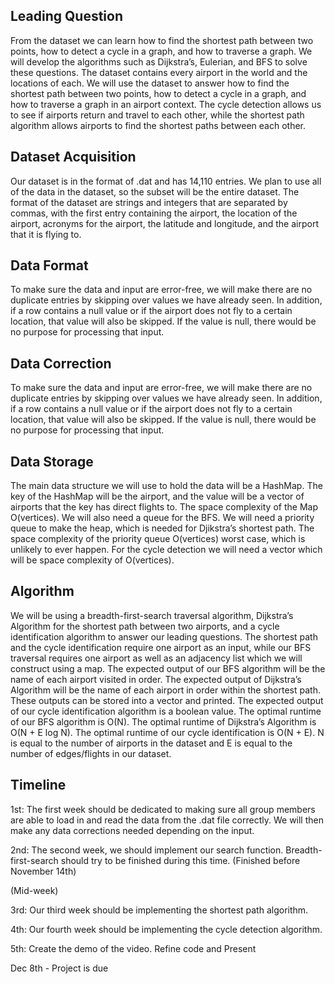 ## Leading Question 

From the dataset we can learn how to find the shortest path between two points, how to detect a cycle in a graph, and how to traverse a graph. We will develop the algorithms such as Dijkstra’s, Eulerian, and BFS to solve these questions. The dataset contains every airport in the world and the locations of each. We will use the dataset to answer how to find the shortest path between two points, how to detect a cycle in a graph, and how to traverse a graph in an airport context. The cycle detection allows us to see if airports return and travel to each other, while the shortest path algorithm allows airports to find the shortest paths between each other. 

## Dataset Acquisition

Our dataset is in the format of .dat and has 14,110 entries. We plan to use all of the data in the dataset, so the subset will be the entire dataset. The format of the dataset are strings and integers that are separated by commas, with the first entry containing the airport, the location of the airport, acronyms for the airport, the latitude and longitude, and the airport that it is flying to. 

## Data Format

To make sure the data and input are error-free, we will make there are no duplicate entries by skipping over values we have already seen. In addition, if a row contains a null value or if the airport does not fly to a certain location, that value will also be skipped. If the value is null, there would be no purpose for processing that input. 

## Data Correction

To make sure the data and input are error-free, we will make there are no duplicate entries by skipping over values we have already seen. In addition, if a row contains a null value or if the airport does not fly to a certain location, that value will also be skipped. If the value is null, there would be no purpose for processing that input. 

## Data Storage

The main data structure we will use to hold the data will be a HashMap. The key of the HashMap will be the airport, and the value will be a vector of airports that the key has direct flights to. The space complexity of the Map O(vertices). We will also need a queue for the BFS. We will need a priority queue to make the heap, which is needed for Djikstra’s shortest path. The space complexity of the priority queue O(vertices) worst case, which is unlikely to ever happen. For the cycle detection we will need a vector which will be space complexity of O(vertices).

## Algorithm 

We will be using a breadth-first-search traversal algorithm, Dijkstra’s Algorithm for the shortest path between two airports, and a cycle identification algorithm to answer our leading questions. 
The shortest path and the cycle identification require one airport as an input, while our BFS traversal requires one airport as well as an adjacency list which we will construct using a map.
The expected output of our BFS algorithm will be the name of each airport visited in order. The expected output of Dijkstra’s Algorithm will be the name of each airport in order within the shortest path. These outputs can be stored into a vector and printed. The expected output of our cycle identification algorithm is a boolean value.
The optimal runtime of our BFS algorithm is O(N). The optimal runtime of Dijkstra’s Algorithm is O(N + E log N). The optimal runtime of our cycle identification is O(N + E). N is equal to the number of airports in the dataset and E is equal to the number of edges/flights in our dataset.


## Timeline


1st: The first week should be dedicated to making sure all group members are able to load in and read the data from the .dat file correctly. We will then make any data corrections needed depending on the input.
	
2nd: The second week, we should implement our search function. Breadth-first-search should try to be finished during this time. (Finished before November 14th)

(Mid-week)

3rd: Our third week should be implementing the shortest path algorithm.

4th: Our fourth week should be implementing the cycle detection algorithm.  

5th: Create the demo of the video. Refine code and Present

Dec 8th - Project is due 
